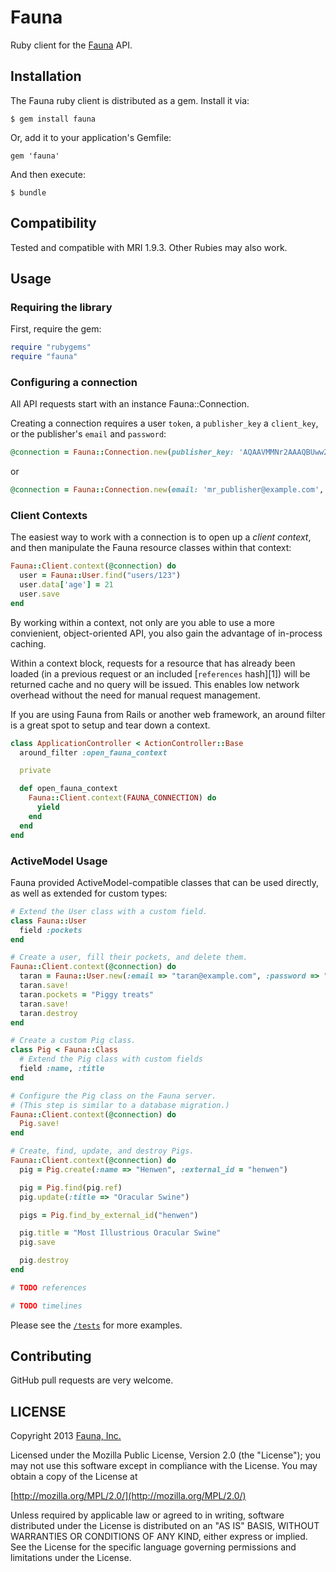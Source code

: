 # Fauna

Ruby client for the [Fauna](http://fauna.org) API.

## Installation

The Fauna ruby client is distributed as a gem. Install it via:

    $ gem install fauna

Or, add it to your application's Gemfile:

    gem 'fauna'

And then execute:

    $ bundle

## Compatibility

Tested and compatible with MRI 1.9.3. Other Rubies may also work.

## Usage

### Requiring the library

First, require the gem:

```ruby
require "rubygems"
require "fauna"
```

### Configuring a connection

All API requests start with an instance Fauna::Connection.

Creating a connection requires a user `token`, a `publisher_key` a
`client_key`, or the publisher's `email` and `password`:

```ruby
@connection = Fauna::Connection.new(publisher_key: 'AQAAVMMNr2AAAQBUww2TwAABmSDLUjXGqk4gr44fwPPWog')
```

or

```ruby
@connection = Fauna::Connection.new(email: 'mr_publisher@example.com', password: 'supersekrit')
```

### Client Contexts

The easiest way to work with a connection is to open up a *client
context*, and then manipulate the Fauna resource classes within that
context:

```ruby
Fauna::Client.context(@connection) do
  user = Fauna::User.find("users/123")
  user.data['age'] = 21
  user.save
end
```

By working within a context, not only are you able to use a more
convienient, object-oriented API, you also gain the advantage of
in-process caching.

Within a context block, requests for a resource that has already been
loaded (in a previous request or an included [`references` hash][1])
will be returned cache and no query will be issued. This enables low
network overhead without the need for manual request management.

If you are using Fauna from Rails or another web framework, an around
filter is a great spot to setup and tear down a context.

```ruby
class ApplicationController < ActionController::Base
  around_filter :open_fauna_context

  private

  def open_fauna_context
    Fauna::Client.context(FAUNA_CONNECTION) do
      yield
    end
  end
end
```

### ActiveModel Usage

Fauna provided ActiveModel-compatible classes that can be used
directly, as well as extended for custom types:

```ruby
# Extend the User class with a custom field.
class Fauna::User
  field :pockets
end

# Create a user, fill their pockets, and delete them.
Fauna::Client.context(@connection) do
  taran = Fauna::User.new(:email => "taran@example.com", :password => "secret")
  taran.save!
  taran.pockets = "Piggy treats"
  taran.save!
  taran.destroy
end

# Create a custom Pig class.
class Pig < Fauna::Class
  # Extend the Pig class with custom fields
  field :name, :title
end

# Configure the Pig class on the Fauna server.
# (This step is similar to a database migration.)
Fauna::Client.context(@connection) do
  Pig.save!
end

# Create, find, update, and destroy Pigs.
Fauna::Client.context(@connection) do
  pig = Pig.create(:name => "Henwen", :external_id = "henwen")

  pig = Pig.find(pig.ref)
  pig.update(:title => "Oracular Swine")

  pigs = Pig.find_by_external_id("henwen")

  pig.title = "Most Illustrious Oracular Swine"
  pig.save

  pig.destroy
end

# TODO references

# TODO timelines
```

Please see the [`/tests`](https://github.com/fauna/fauna-ruby/tree/master/test) for more examples.

## Contributing

GitHub pull requests are very welcome.

## LICENSE

Copyright 2013 [Fauna, Inc.](https://fauna.org/)

Licensed under the Mozilla Public License, Version 2.0 (the "License"); you may
not use this software except in compliance with the License. You may obtain a
copy of the License at

[http://mozilla.org/MPL/2.0/](http://mozilla.org/MPL/2.0/)

Unless required by applicable law or agreed to in writing, software distributed
under the License is distributed on an "AS IS" BASIS, WITHOUT WARRANTIES OR
CONDITIONS OF ANY KIND, either express or implied. See the License for the
specific language governing permissions and limitations under the License.
